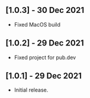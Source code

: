 ## [1.0.3] - 30 Dec 2021
* Fixed MacOS build

## [1.0.2] - 29 Dec 2021
* Fixed project for pub.dev

## [1.0.1] - 29 Dec 2021
* Initial release.

